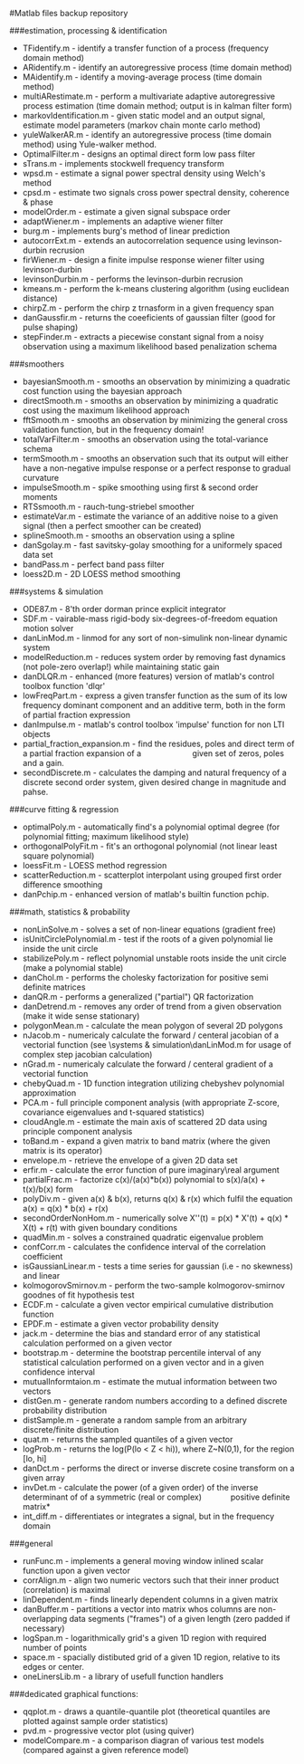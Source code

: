 #Matlab files backup repository

###estimation, processing & identification
* TFidentify.m - identify a transfer function of a process (frequency domain method)
* ARidentify.m - identify an autoregressive process (time domain method)
* MAidentify.m - identify a moving-average process (time domain method)
* multiARestimate.m - perform a multivariate adaptive autoregressive process estimation
                     (time domain method; output is in kalman filter form)
* markovIdentification.m - given static model and an output signal, estimate model parameters
                          (markov chain monte carlo method)
* yuleWalkerAR.m - identify an autoregressive process (time domain method) using Yule-walker method.
* OptimalFilter.m - designs an optimal direct form low pass filter
* sTrans.m - implements stockwell frequency transform
* wpsd.m - estimate a signal power spectral density using Welch's method
* cpsd.m - estimate two signals cross power spectral density, coherence & phase
* modelOrder.m - estimate a given signal subspace order
* adaptWiener.m - implements an adaptive wiener filter
* burg.m - implements burg's method of linear prediction
* autocorrExt.m - extends an autocorrelation sequence using levinson-durbin recrusion
* firWiener.m - design a finite impulse response wiener filter using levinson-durbin
* levinsonDurbin.m - performs the levinson-durbin recrusion
* kmeans.m - perform the k-means clustering algorithm (using euclidean distance)
* chirpZ.m - perform the chirp z trnasform in a given frequency span
* danGaussfir.m - returns the coeeficients of gaussian filter (good for pulse shaping)
* stepFinder.m - extracts a piecewise constant signal from a noisy observation
                 using a maximum likelihood based penalization schema

###smoothers
* bayesianSmooth.m - smooths an observation by minimizing a quadratic cost function using the bayesian approach
* directSmooth.m - smooths an observation by minimizing a quadratic cost using the maximum likelihood approach
* fftSmooth.m - smooths an observation by minimizing the general cross validation function, but in the frequency domain!
* totalVarFilter.m - smooths an observation using the total-variance schema
* termSmooth.m - smooths an observation such that its output will either have a non-negative impulse
                 response or a perfect response to gradual curvature
* impulseSmooth.m - spike smoothing using first & second order moments
* RTSsmooth.m - rauch-tung-striebel smoother
* estimateVar.m - estimate the variance of an additive noise to a given signal (then a perfect smoother can be created)
* splineSmooth.m - smooths an observation using a spline
* danSgolay.m - fast savitsky-golay smoothing for a uniformely spaced data set
* bandPass.m - perfect band pass filter
* loess2D.m - 2D LOESS method smoothing

###systems & simulation
* ODE87.m - 8'th order dorman prince explicit integrator
* SDF.m - vairable-mass rigid-body six-degrees-of-freedom equation motion solver
* danLinMod.m - linmod for any sort of non-simulink non-linear dynamic system
* modelReduction.m - reduces system order by removing fast dynamics (not pole-zero overlap!) while maintaining static gain
* danDLQR.m - enhanced (more features) version of matlab's control toolbox function 'dlqr'
* lowFreqPart.m - express a given transfer function as the sum of its low frequency dominant component
                  and an additive term, both in the form of partial fraction expression
* danImpulse.m - matlab's control toolbox 'impulse' function for non LTI objects
* partial_fraction_expansion.m - find the residues, poles and direct term of a partial fraction expansion of  a                                                          given set of zeros, poles and a gain.
* secondDiscrete.m - calculates the damping and natural frequency of a discrete second order system, given desired change 
                     in magnitude and pahse.
                     
###curve fitting & regression
* optimalPoly.m - automatically find's a polynomial optimal degree (for polynomial fitting; maximum likelihood style)
* orthogonalPolyFit.m - fit's an orthogonal polynomial (not linear least square polynomial)
* loessFit.m - LOESS method regression
* scatterReduction.m - scatterplot interpolant using grouped first order difference smoothing
* danPchip.m - enhanced version of matlab's builtin function pchip.

###math, statistics & probability
* nonLinSolve.m - solves a set of non-linear equations (gradient free)
* isUnitCirclePolynomial.m - test if the roots of a given polynomial lie inside the unit circle
* stabilizePoly.m - reflect polynomial unstable roots inside the unit circle (make a polynomial stable)
* danChol.m - performs the cholesky factorization for positive semi definite matrices
* danQR.m - performs a generalized ("partial") QR factorization
* danDetrend.m - removes any order of trend from a given observation (make it wide sense stationary)
* polygonMean.m - calculate the mean polygon of several 2D polygons
* nJacob.m - numericaly calculate the forward / centeral jacobian of a vectorial function
             (see \systems & simulation\danLinMod.m for usage of complex step jacobian calculation)
* nGrad.m - numericaly calculate the forward / centeral gradient of a vectorial function
* chebyQuad.m - 1D function integration utilizing chebyshev polynomial approximation
* PCA.m - full principle component analysis (with appropriate Z-score, covariance eigenvalues and t-squared statistics)
* cloudAngle.m - estimate the main axis of scattered 2D data using principle component analysis
* toBand.m - expand a given matrix to band matrix (where the given matrix is its operator)
* envelope.m - retrieve the envelope of a given 2D data set
* erfir.m - calculate the error function of pure imaginary\real argument
* partialFrac.m - factorize c(x)/(a(x)*b(x)) polynomial to s(x)/a(x) + t(x)/b(x) form
* polyDiv.m - given a(x) & b(x), returns q(x) & r(x) which fulfil the equation a(x) = q(x) * b(x) + r(x)
* secondOrderNonHom.m - numerically solve X''(t) = p(x) * X'(t) + q(x) * X(t) + r(t) with given boundary conditions
* quadMin.m - solves a constrained quadratic eigenvalue problem
* confCorr.m - calculates the confidence interval of the correlation coefficient
* isGaussianLinear.m - tests a time series for gaussian (i.e - no skewness) and linear
* kolmogorovSmirnov.m - perform the two-sample kolmogorov-smirnov goodnes of fit hypothesis test
* ECDF.m - calculate a given vector empirical cumulative distribution function
* EPDF.m - estimate a given vector probability density
* jack.m - determine the bias and standard error of any statistical calculation performed on a given vector
* bootstrap.m - determine the bootstrap percentile interval of any statistical calculation performed
                on a given vector and in a given confidence interval
* mutualInformtaion.m - estimate the mutual information between two vectors
* distGen.m - generate random numbers according to a defined discrete probability distribution
* distSample.m - generate a random sample from an arbitrary discrete/finite distribution
* quat.m - returns the sampled quantiles of a given vector
* logProb.m - returns the log(P(lo < Z < hi)), where Z~N(0,1), for the region [lo, hi]
* danDct.m -  performs the direct or inverse discrete cosine transform on a given array
* invDet.m - calculate the power (of a given order) of the inverse determinant of of a symmetric (real or complex)
             positive definite matrix* 
* int_diff.m - differentiates or integrates a signal, but in the frequency domain

###general
* runFunc.m - implements a general moving window inlined scalar function upon a given vector
* corrAlign.m - align two numeric vectors such that their inner product (correlation) is maximal
* linDependent.m - finds linearly dependent columns in a given matrix
* danBuffer.m - partitions a vector into matrix whos columns are non-overlapping data segments ("frames") of a given length
               (zero padded if necessary)
* logSpan.m - logarithmically grid's a given 1D region with required number of points
* space.m - spacially distibuted grid of a given 1D region, relative to its edges or center.
* oneLinersLib.m - a library of usefull function handlers
                       
###dedicated graphical functions:
* qqplot.m - draws a quantile-quantile plot (theoretical quantiles are plotted against sample order statistics)
* pvd.m - progressive vector plot (using quiver)
* modelCompare.m - a comparison diagran of various test models (compared against a given reference model)
